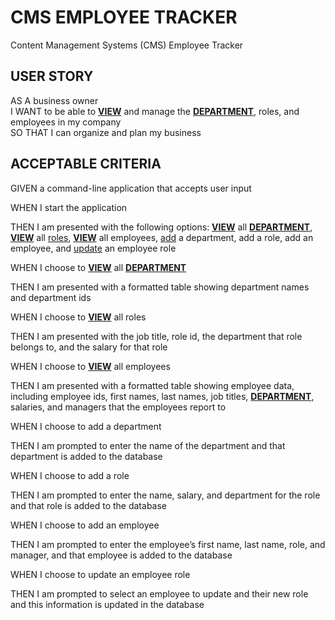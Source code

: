 # CMS EMPLOYEE TRACKER
Content Management Systems (CMS) Employee Tracker

## USER STORY

AS A business owner<br>
I WANT to be able to <b><u>VIEW</u></b> and manage the <b><u>DEPARTMENT</u></b>, roles, and employees in my company<br>
SO THAT I can organize and plan my business<br>

## ACCEPTABLE CRITERIA 

GIVEN a command-line application that accepts user input<br>

WHEN I start the application<br>

THEN I am presented with the following options: <b><u>VIEW</u></b> all <b><u>DEPARTMENT</u></b>, <b><u>VIEW</u></b> all <u>roles</u>, <b><u>VIEW</u></b> all </u>employees</u>, <u>add</u> a department, add a role, add an employee, and <u>update</u> an employee role<br>

WHEN I choose to <b><u>VIEW</u></b> all <b><u>DEPARTMENT</u></b>

THEN I am presented with a formatted table showing department names and department ids

WHEN I choose to <b><u>VIEW</u></b> all roles

THEN I am presented with the job title, role id, the department that role belongs to, and the salary for that role

WHEN I choose to <b><u>VIEW</u></b> all employees

THEN I am presented with a formatted table showing employee data, including employee ids, first names, last names, job titles, <b><u>DEPARTMENT</u></b>, salaries, and managers that the employees report to

WHEN I choose to add a department

THEN I am prompted to enter the name of the department and that department is added to the database

WHEN I choose to add a role

THEN I am prompted to enter the name, salary, and department for the role and that role is added to the database

WHEN I choose to add an employee

THEN I am prompted to enter the employee’s first name, last name, role, and manager, and that employee is added to the database

WHEN I choose to update an employee role

THEN I am prompted to select an employee to update and their new role and this information is updated in the database

